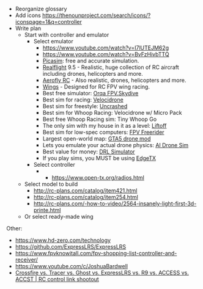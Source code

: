 - Reorganize glossary
- Add icons https://thenounproject.com/search/icons/?iconspage=1&q=controller
- Write plan
  - Start with controller and emulator
    - Select emulator
      - https://www.youtube.com/watch?v=I7lUTEJM62g
      - https://www.youtube.com/watch?v=BvFzHivbTTQ
      - [Picasim](http://www.rowlhouse.co.uk/PicaSim/): free and accurate simulation.
      - [Realflight](https://www.realflight.com/) 9.5 - Realistic, huge collection of RC aircraft including drones, helicopters and more.
      - [Aerofly RC](https://www.ikarus.net/en/) - Also realistic, drones, helicopters and more.
      - [Wings](https://www.wings-sim.com/) - Designed for RC FPV wing racing.
      - Best free simulator: [Orqa FPV.Skydive](https://skydive.orqafpv.com/)
      - Best sim for racing: [Velocidrone](https://www.velocidrone.com/)
      - Best sim for freestyle: [Uncrashed](https://store.steampowered.com/app/1682970/Uncrashed__FPV_Drone_Simulator/)
      - Best sim for Whoop Racing: Velocidrone w/ Micro Pack
      - Best free Whoop Racing sim: Tiny Whoop Go
      - The only sim with my house in it as a level: [Liftoff](https://www.liftoff-game.com/)
      - Best sim for low-spec computers: [FPV Freerider](https://store.steampowered.com/app/854250/FPV_Freerider/)
      - Largest open-world map: [GTA5 drone mod](https://www.gta5-mods.com/scripts/fpv-drone-racing)
      - Lets you emulate your actual drone physics: [AI Drone Sim](https://store.steampowered.com/app/1608560/AI_Drone_Simulator/)
      - Best value for money: [DRL Simulator](https://store.steampowered.com/app/641780/The_Drone_Racing_League_Simulator/)
      - If you play sims, you MUST be using [EdgeTX](https://github.com/EdgeTX/edgetx)
    - Select controller
      - - https://www.open-tx.org/radios.html
  - Select model to build
    - http://rc-plans.com/catalog/item421.html
    - http://rc-plans.com/catalog/item254.html
    - http://rc-plans.com/-how-to-video/2564-insanely-light-first-3d-printe.html
  - Or select ready-made wing

Other:

- https://www.hd-zero.com/technology
- https://github.com/ExpressLRS/ExpressLRS
- https://www.fpvknowitall.com/fpv-shopping-list-controller-and-receiver/
- https://www.youtube.com/c/JoshuaBardwell
- [Crossfire vs. Tracer vs. Ghost vs. ExpressLRS vs. R9 vs. ACCESS vs. ACCST | RC control link shootout](https://www.youtube.com/watch?v=a8cy5BK5SbU)
